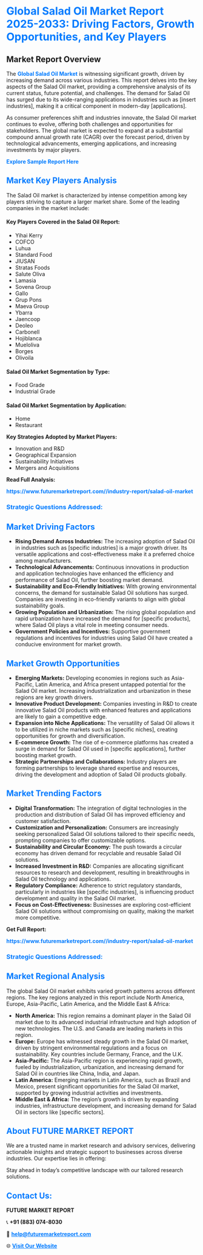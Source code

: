 <h1 style="color: #007BFF;">Global Salad Oil Market Report 2025-2033: Driving Factors, Growth Opportunities, and Key Players</h1>

<section id="overview">
<h2>Market Report Overview</h2>
<p>The <a href="https://www.futuremarketreport.com//industry-report/salad-oil-market" style="color: #007BFF; text-decoration: none;"><strong>Global Salad Oil Market</strong></a> is witnessing significant growth, driven by increasing demand across various industries. This report delves into the key aspects of the Salad Oil market, providing a comprehensive analysis of its current status, future potential, and challenges. The demand for Salad Oil has surged due to its wide-ranging applications in industries such as [insert industries], making it a critical component in modern-day [applications].</p>
<p>As consumer preferences shift and industries innovate, the Salad Oil market continues to evolve, offering both challenges and opportunities for stakeholders. The global market is expected to expand at a substantial compound annual growth rate (CAGR) over the forecast period, driven by technological advancements, emerging applications, and increasing investments by major players.</p>
</section>

<section id="overview">
<p><a href="https://www.futuremarketreport.com//request-sample/reportId=85949" style="color: #007BFF; text-decoration: none;"><strong>Explore Sample Report Here</strong></a></p>
</section>

<section id="key-players">
<h2 style="color: #007BFF;">Market Key Players Analysis</h2>
<p>The Salad Oil market is characterized by intense competition among key players striving to capture a larger market share. Some of the leading companies in the market include:</p>
<h4>Key Players Covered in the Salad Oil Report:</h4>
<ul><li>Yihai Kerry</li><li>COFCO</li><li>Luhua</li><li>Standard Food</li><li>JIUSAN</li><li>Stratas Foods</li><li>Salute Oliva</li><li>Lamasia</li><li>Sovena Group</li><li>Gallo</li><li>Grup Pons</li><li>Maeva Group</li><li>Ybarra</li><li>Jaencoop</li><li>Deoleo</li><li>Carbonell</li><li>Hojiblanca</li><li>Mueloliva</li><li>Borges</li><li>Olivoila</li></ul>
<h4>Salad Oil Market Segmentation by Type:</h4>
<ul><li>Food Grade</li><li>Industrial Grade</li></ul>

<h4>Salad Oil Market Segmentation by Application:</h4>
<ul><li>Home</li><li>Restaurant</li></ul>
<p><strong>Key Strategies Adopted by Market Players:</strong></p>
<ul>
<li>Innovation and R&D</li>
<li>Geographical Expansion</li>
<li>Sustainability Initiatives</li>
<li>Mergers and Acquisitions</li>
</ul>
</section>

<section>
<p><strong>Read Full Analysis: </strong></p><a href="https://www.futuremarketreport.com//industry-report/salad-oil-market" style="color: #007BFF; text-decoration: none;"><strong>https://www.futuremarketreport.com//industry-report/salad-oil-market</strong></a>
<h3 style="color: #007BFF;">Strategic Questions Addressed:</h3>
</section>

<section id="driving-factors">
<h2 style="color: #007BFF;">Market Driving Factors</h2>
<ul>
<li><strong>Rising Demand Across Industries:</strong> The increasing adoption of Salad Oil in industries such as [specific industries] is a major growth driver. Its versatile applications and cost-effectiveness make it a preferred choice among manufacturers.</li>
<li><strong>Technological Advancements:</strong> Continuous innovations in production and application technologies have enhanced the efficiency and performance of Salad Oil, further boosting market demand.</li>
<li><strong>Sustainability and Eco-Friendly Initiatives:</strong> With growing environmental concerns, the demand for sustainable Salad Oil solutions has surged. Companies are investing in eco-friendly variants to align with global sustainability goals.</li>
<li><strong>Growing Population and Urbanization:</strong> The rising global population and rapid urbanization have increased the demand for [specific products], where Salad Oil plays a vital role in meeting consumer needs.</li>
<li><strong>Government Policies and Incentives:</strong> Supportive government regulations and incentives for industries using Salad Oil have created a conducive environment for market growth.</li>
</ul>
</section>

<section id="growth-opportunities">
<h2 style="color: #007BFF;">Market Growth Opportunities</h2>
<ul>
<li><strong>Emerging Markets:</strong> Developing economies in regions such as Asia-Pacific, Latin America, and Africa present untapped potential for the Salad Oil market. Increasing industrialization and urbanization in these regions are key growth drivers.</li>
<li><strong>Innovative Product Development:</strong> Companies investing in R&D to create innovative Salad Oil products with enhanced features and applications are likely to gain a competitive edge.</li>
<li><strong>Expansion into Niche Applications:</strong> The versatility of Salad Oil allows it to be utilized in niche markets such as [specific niches], creating opportunities for growth and diversification.</li>
<li><strong>E-commerce Growth:</strong> The rise of e-commerce platforms has created a surge in demand for Salad Oil used in [specific applications], further boosting market growth.</li>
<li><strong>Strategic Partnerships and Collaborations:</strong> Industry players are forming partnerships to leverage shared expertise and resources, driving the development and adoption of Salad Oil products globally.</li>
</ul>
</section>

<section id="trending-factors">
<h2 style="color: #007BFF;">Market Trending Factors</h2>
<ul>
<li><strong>Digital Transformation:</strong> The integration of digital technologies in the production and distribution of Salad Oil has improved efficiency and customer satisfaction.</li>
<li><strong>Customization and Personalization:</strong> Consumers are increasingly seeking personalized Salad Oil solutions tailored to their specific needs, prompting companies to offer customizable options.</li>
<li><strong>Sustainability and Circular Economy:</strong> The push towards a circular economy has driven demand for recyclable and reusable Salad Oil solutions.</li>
<li><strong>Increased Investment in R&D:</strong> Companies are allocating significant resources to research and development, resulting in breakthroughs in Salad Oil technology and applications.</li>
<li><strong>Regulatory Compliance:</strong> Adherence to strict regulatory standards, particularly in industries like [specific industries], is influencing product development and quality in the Salad Oil market.</li>
<li><strong>Focus on Cost-Effectiveness:</strong> Businesses are exploring cost-efficient Salad Oil solutions without compromising on quality, making the market more competitive.</li>
</ul>
</section>

<section>
<p><strong>Get Full Report: </strong></p><a href="https://www.futuremarketreport.com//industry-report/salad-oil-market" style="color: #007BFF; text-decoration: none;"><strong>https://www.futuremarketreport.com//industry-report/salad-oil-market</strong></a>
<h3 style="color: #007BFF;">Strategic Questions Addressed:</h3>
</section>


<section id="regional-analysis">
<h2 style="color: #007BFF;">Market Regional Analysis</h2>
<p>The global Salad Oil market exhibits varied growth patterns across different regions. The key regions analyzed in this report include North America, Europe, Asia-Pacific, Latin America, and the Middle East & Africa:</p>
<ul>
<li><strong>North America:</strong> This region remains a dominant player in the Salad Oil market due to its advanced industrial infrastructure and high adoption of new technologies. The U.S. and Canada are leading markets in this region.</li>
<li><strong>Europe:</strong> Europe has witnessed steady growth in the Salad Oil market, driven by stringent environmental regulations and a focus on sustainability. Key countries include Germany, France, and the U.K.</li>
<li><strong>Asia-Pacific:</strong> The Asia-Pacific region is experiencing rapid growth, fueled by industrialization, urbanization, and increasing demand for Salad Oil in countries like China, India, and Japan.</li>
<li><strong>Latin America:</strong> Emerging markets in Latin America, such as Brazil and Mexico, present significant opportunities for the Salad Oil market, supported by growing industrial activities and investments.</li>
<li><strong>Middle East & Africa:</strong> The region’s growth is driven by expanding industries, infrastructure development, and increasing demand for Salad Oil in sectors like [specific sectors].</li>
</ul>
</section>

<footer>
<h2 style="color: #007BFF;">About FUTURE MARKET REPORT</h2>
<p>We are a trusted name in market research and advisory services, delivering actionable insights and strategic support to businesses across diverse industries. Our expertise lies in offering:</p>

<p>Stay ahead in today’s competitive landscape with our tailored research solutions.</p>

<h2 style="color: #007BFF;">Contact Us:</h2>
<p><strong>FUTURE MARKET REPORT</strong></p>
<p>📞 <strong>+91 (883) 074-8030</strong></p>
<p>📧 <strong><a href="mailto:help@futuremarketreport.com" style="color: #007BFF;">help@futuremarketreport.com</a></strong></p>
<p>🌐 <strong><a href="https://www.futuremarketreport.com/" style="color: #007BFF;">Visit Our Website</a></strong></p>
</footer>